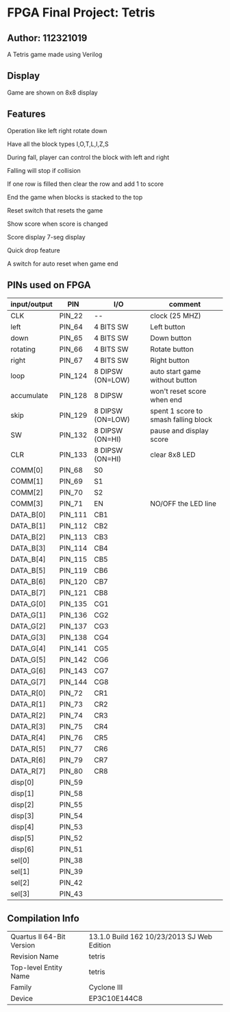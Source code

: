 # FPGA Final Project: Tetris

## Author: 112321019

A Tetris game made using Verilog

## Display
Game are shown on 8x8 display

## Features
Operation like left right rotate down

Have all the block types I,O,T,L,I,Z,S

During fall, player can control the block with left and right

Falling will stop if collision

If one row is filled then clear the row and add 1 to score

End the game when blocks is stacked to the top

Reset switch that resets the game

Show score when score is changed

Score display 7-seg display

Quick drop feature

A switch for auto reset when game end

## PINs used on FPGA

| input/output | PIN     | I/O              | comment                              |
|--------------|---------|------------------|--------------------------------------|
| CLK          | PIN_22  | --               | clock (25 MHZ)                       |
| left         | PIN_64  | 4 BITS SW        | Left button                          |
| down         | PIN_65  | 4 BITS SW        | Down button                          |
| rotating     | PIN_66  | 4 BITS SW        | Rotate button                        |
| right        | PIN_67  | 4 BITS SW        | Right button                         |
| loop         | PIN_124 | 8 DIPSW (ON=LOW) | auto start game without button       |
| accumulate   | PIN_128 | 8 DIPSW          | won't reset score when end           |
| skip         | PIN_129 | 8 DIPSW (ON=LOW) | spent 1 score to smash falling block |
| SW           | PIN_132 | 8 DIPSW (ON=HI)  | pause and display score              |
| CLR          | PIN_133 | 8 DIPSW (ON=HI)  | clear 8x8 LED                        |
| COMM[0]      | PIN_68  | S0               |                                      |
| COMM[1]      | PIN_69  | S1               |                                      |
| COMM[2]      | PIN_70  | S2               |                                      |
| COMM[3]      | PIN_71  | EN               | NO/OFF the LED line                  |
| DATA_B[0]    | PIN_111 | CB1              |                                      |
| DATA_B[1]    | PIN_112 | CB2              |                                      |
| DATA_B[2]    | PIN_113 | CB3              |                                      |
| DATA_B[3]    | PIN_114 | CB4              |                                      |
| DATA_B[4]    | PIN_115 | CB5              |                                      |
| DATA_B[5]    | PIN_119 | CB6              |                                      |
| DATA_B[6]    | PIN_120 | CB7              |                                      |
| DATA_B[7]    | PIN_121 | CB8              |                                      |
| DATA_G[0]    | PIN_135 | CG1              |                                      |
| DATA_G[1]    | PIN_136 | CG2              |                                      |
| DATA_G[2]    | PIN_137 | CG3              |                                      |
| DATA_G[3]    | PIN_138 | CG4              |                                      |
| DATA_G[4]    | PIN_141 | CG5              |                                      |
| DATA_G[5]    | PIN_142 | CG6              |                                      |
| DATA_G[6]    | PIN_143 | CG7              |                                      |
| DATA_G[7]    | PIN_144 | CG8              |                                      |
| DATA_R[0]    | PIN_72  | CR1              |                                      |
| DATA_R[1]    | PIN_73  | CR2              |                                      |
| DATA_R[2]    | PIN_74  | CR3              |                                      |
| DATA_R[3]    | PIN_75  | CR4              |                                      |
| DATA_R[4]    | PIN_76  | CR5              |                                      |
| DATA_R[5]    | PIN_77  | CR6              |                                      |
| DATA_R[6]    | PIN_79  | CR7              |                                      |
| DATA_R[7]    | PIN_80  | CR8              |                                      |
| disp[0]      | PIN_59  |                  |                                      |
| disp[1]      | PIN_58  |                  |                                      |
| disp[2]      | PIN_55  |                  |                                      |
| disp[3]      | PIN_54  |                  |                                      |
| disp[4]      | PIN_53  |                  |                                      |
| disp[5]      | PIN_52  |                  |                                      |
| disp[6]      | PIN_51  |                  |                                      |
| sel[0]       | PIN_38  |                  |                                      |
| sel[1]       | PIN_39  |                  |                                      |
| sel[2]       | PIN_42  |                  |                                      |
| sel[3]       | PIN_43  |                  |                                      |

## Compilation Info

|                           |                                            |
|---------------------------|--------------------------------------------|
| Quartus II 64-Bit Version | 13.1.0 Build 162 10/23/2013 SJ Web Edition |
| Revision Name             | tetris                                     |
| Top-level Entity Name     | tetris                                     |
| Family                    | Cyclone III                                |
| Device                    | EP3C10E144C8                               |